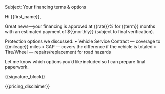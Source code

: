 Subject: Your financing terms & options


Hi {{first_name}},


Great news—your financing is approved at {{rate}}% for {{term}} months with an estimated payment of ${{monthly}} (subject to final verification).


Protection options we discussed:
• Vehicle Service Contract — coverage to {{mileage}} miles
• GAP — covers the difference if the vehicle is totaled
• Tire/Wheel — repairs/replacement for road hazards


Let me know which options you’d like included so I can prepare final paperwork.


{{signature_block}}


{{pricing_disclaimer}}
